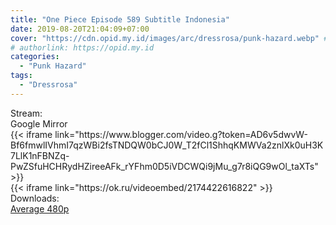 ```yaml
---
title: "One Piece Episode 589 Subtitle Indonesia"
date: 2019-08-20T21:04:09+07:00
cover: "https://cdn.opid.my.id/images/arc/dressrosa/punk-hazard.webp" # Optional, cover
# authorlink: https://opid.my.id
categories:
  - "Punk Hazard"
tags:
  - "Dressrosa"
---
```

<div class="ui menu violet borderless inverted">
  <div class="header item active">
        Stream:
    </div>
  <a class="active item" data-tab="google">
    <i class="google drive icon"></i> Google
  </a>
  <a class="item nounderline" data-tab="mirror">
    <i class="odnoklassniki icon"></i> Mirror
  </a>
</div>
<div class="ui bottom attached tab segment active" style="border:0 !important;" data-tab="google">
{{< iframe link="https://www.blogger.com/video.g?token=AD6v5dwvW-Bf6fmwlIVhmI7qzWBi2fsTNDQW0bCJ0W_T2fCl1ShhqKMWVa2znlXk0uH3K7LlK1nFBNZq-PwZSfuHCHRydHZireeAFk_rYFhm0D5iVDCWQi9jMu_g7r8iQG9wOl_taXTs" >}}
</div>
<div class="ui bottom attached tab segment" style="border:0 !important;" data-tab="mirror">
{{< iframe link="https://ok.ru/videoembed/2174422616822" >}}
</div>
<div class="ui menu violet borderless inverted">
  <div class="header item active">
        Downloads:
    </div>
  <a class="item nounderline" href="https://ouo.io/0GAf7Du" target="_blank" rel="dofollow"><i class="google drive icon"></i>
    Average 480p</a>
</div>